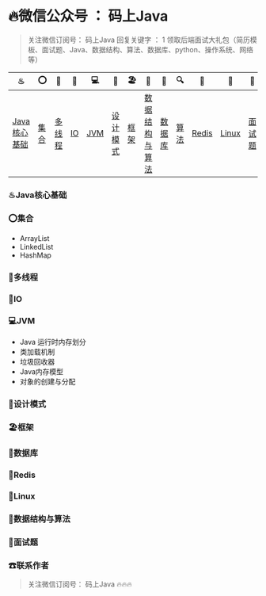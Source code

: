 # 🔥微信公众号 ： 码上Java

> 关注微信订阅号： 码上Java 回复关键字 ： 1 领取后端面试大礼包（简历模板、面试题、Java、数据结构、算法、数据库、python、操作系统、网络等）

| ♨                                                            | ⭕                                                  | 🔐                                                      | 💈                                              | 💻                                                | 🚏                                                            | 🏖                                                  | 📰                                                            | 📮                                                      | 🔍                                                            | 🗽                                                    | 🚀                                                    | 🌈                                                      | ☎                                                          |
| ------------------------------------------------------------ | -------------------------------------------------- | ------------------------------------------------------ | ---------------------------------------------- | ------------------------------------------------ | ------------------------------------------------------------ | -------------------------------------------------- | ------------------------------------------------------------ | ------------------------------------------------------ | ------------------------------------------------------------ | ---------------------------------------------------- | ---------------------------------------------------- | ------------------------------------------------------ | ---------------------------------------------------------- |
| [Java核心基础](https://github.com/msJavaCoder/msJava#java核心基础) | [集合](https://github.com/msJavaCoder/msJava#集合) | [多线程](https://github.com/msJavaCoder/msJava#多线程) | [IO](https://github.com/msJavaCoder/msJava#IO) | [JVM](https://github.com/msJavaCoder/msJava#JVM) | [设计模式](https://github.com/msJavaCoder/msJava#设计模式) | [框架](https://github.com/msJavaCoder/msJava#框架) | [数据结构与算法](https://github.com/msJavaCoder/msJava#数据结构与算法) | [数据库](https://github.com/msJavaCoder/msJava#数据库) | [算法](https://github.com/msJavaCoder/msJava#数据结构与算法) | [Redis](https://github.com/msJavaCoder/msJava#Redis) | [Linux](https://github.com/msJavaCoder/msJava#Linux) | [面试题](https://github.com/msJavaCoder/msJava#面试题) | [联系作者](https://github.com/msJavaCoder/msJava#联系作者) |

### ♨Java核心基础

### ⭕集合

- ArrayList
- LinkedList
- HashMap

### 🔐多线程

### 💈IO

### 💻JVM

- Java 运行时内存划分
- 类加载机制
- 垃圾回收器
- Java内存模型
- 对象的创建与分配

### 🚏设计模式

### 🏖框架

### 📰数据库

### 🗽Redis

### 🚀Linux

### 📰数据结构与算法

### 🌈面试题

### ☎联系作者

> 关注微信订阅号： 码上Java  🔥🔥🔥
